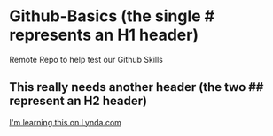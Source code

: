 # Github-Basics (the single # represents an H1 header)
Remote Repo to help test our Github Skills

## This really needs another header (the two ## represent an H2 header)

[I'm learning this on Lynda.com](http://www.lynda.com)
